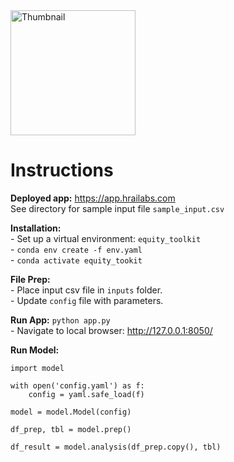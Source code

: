 <img src="images/my-thumbnail.jpg" alt="Thumbnail" width="200" height="200">
<br>
<h1><b>Instructions</b></h1>

<b>Deployed app:</b>
https://app.hrailabs.com
<br>See directory for sample input file `sample_input.csv`

<b>Installation:</b>
<br>- Set up a virtual environment: `equity_toolkit`
<br>- `conda env create -f env.yaml`
<br>- `conda activate equity_tookit`

<b>File Prep:</b>
<br>- Place input csv file in `inputs` folder.
<br>- Update `config` file with parameters.

<b>Run App:</b>
`python app.py`
<br>- Navigate to local browser: http://127.0.0.1:8050/

<b>Run Model:</b>
```import yaml
import model

with open('config.yaml') as f:
    config = yaml.safe_load(f)
    
model = model.Model(config)

df_prep, tbl = model.prep()

df_result = model.analysis(df_prep.copy(), tbl)
```
